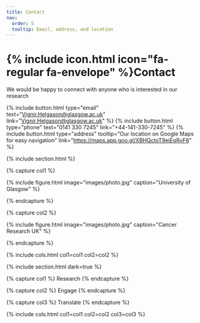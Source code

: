```yaml
---
title: Contact
nav:
  order: 5
  tooltip: Email, address, and location
---
```


# {% include icon.html icon="fa-regular fa-envelope" %}Contact

We would be happy to connect with anyone who is interested in our research

{%
  include button.html
  type="email"
  text="Vignir.Helgason@glasgow.ac.uk"
  link="Vignir.Helgason@glasgow.ac.uk"
%}
{%
  include button.html
  type="phone"
  text="0141 330 7245"
  link="+44-141-330-7245"
%}
{%
  include button.html
  type="address"
  tooltip="Our location on Google Maps for easy navigation"
  link="https://maps.app.goo.gl/XBHQctoT9ejEgRvF6"
%}

{% include section.html %}

{% capture col1 %}

{%
  include figure.html
  image="images/photo.jpg"
  caption="University of Glasgow"
%}

{% endcapture %}

{% capture col2 %}

{%
  include figure.html
  image="images/photo.jpg"
  caption="Cancer Research UK"
%}

{% endcapture %}

{% include cols.html col1=col1 col2=col2 %}

{% include section.html dark=true %}

{% capture col1 %}
Research
{% endcapture %}

{% capture col2 %}
Engage
{% endcapture %}

{% capture col3 %}
Translate
{% endcapture %}

{% include cols.html col1=col1 col2=col2 col3=col3 %}
